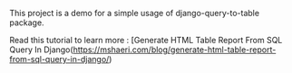 This project is a demo for a simple usage of django-query-to-table package.

Read this tutorial to learn more : [Generate HTML Table Report From SQL Query In Django(https://mshaeri.com/blog/generate-html-table-report-from-sql-query-in-django/)